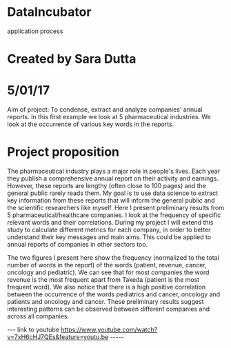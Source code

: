 # DataIncubator
application process

# Created by Sara Dutta
# 5/01/17

Aim of project: To condense, extract and analyze companies' annual reports. 
In this first example we look at 5 pharmaceutical industries. 
We look at the occurrence of various key words in the reports. 


# Project proposition 
The pharmaceutical industry plays a major role in people's lives. Each year they publish a comprehensive annual report on their activity and earnings. However, these reports are lengthy (often close to 100 pages) and the general public rarely reads them. My goal is to use data science to extract key information from these reports that will inform the general public and the scientific researchers like myself. Here I present preliminary results from 5 pharmaceutical/healthcare companies. I look at the frequency of specific relevant words and their correlations. During my project I will extend this study to calculate different metrics for each company, in order to better understand their key messages and main aims. This could be applied to annual reports of companies in other sectors too. 

The two figures I present here show the frequency (normalized to the total number of words in the report) of the words (patient, revenue, cancer, oncology and pediatric). We can see that for most companies the word revenue is the most frequent apart from Takeda (patient is the most frequent word). We also notice that there is a high positive correlation between the occurrence of the words pediatrics and cancer, oncology and patients and oncology and cancer. These preliminary results suggest interesting patterns can be observed between different companies and across all companies. 

--- link to youtube https://www.youtube.com/watch?v=7xH6cHJ7QEs&feature=youtu.be -----

